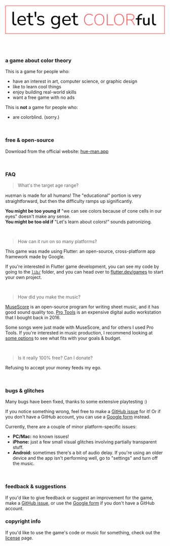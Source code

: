 ![let's get colorful!](.github/get-colorful.gif)

<br><br>

### a game about color theory

This is a game for people who:

- have an interest in art, computer science, or graphic design
- like to learn cool things
- enjoy building real-world skills
- want a free game with no ads

This is **not** a game for people who:

- are colorblind. (sorry.)

<br>

### free & open-source

Download from the official website: [hue-man.app](https://hue-man.app/)

<br>

### FAQ

> What's the target age range?

ʜᴜᴇman is made for all humans! The "educational" portion is very straightforward, but then the difficulty ramps up significantly.

**You might be too young if** "we can see colors because of cone cells in our eyes" doesn't make any sense.  
**You might be too old if** "Let's learn about colors!" sounds patronizing.

<br>

> How can it run on so many platforms?

This game was made using Flutter: an open-source, cross-platform app framework made by Google.

If you're interested in Flutter game development, you can see my code by going to the [`lib/`](lib/) folder, and you can head over to [flutter.dev/games](https://flutter.dev/games) to start your own project.

<br>

> How did you make the music?

[MuseScore](https://musescore.org/) is an open-source program for writing sheet music, and it has good sound quality too. [Pro Tools](https://www.avid.com/pro-tools) is an expensive digital audio workstation that I bought back in 2016.

Some songs were just made with MuseScore, and for others I used Pro Tools. If you're interested in music production, I recommend looking at [some options](https://www.google.com/search?q=digital+audio+workstation+options) to see what fits with your goals & budget.

<br>

> Is it really 100% free? Can I donate?

Refusing to accept your money feeds my ego.

<br>

### bugs & glitches

Many bugs have been fixed, thanks to some extensive playtesting :)

If you notice something wrong, feel free to make a [GitHub issue](https://github.com/nate-thegrate/hueman/issues/new?template=bug-report.md) for it! Or if you don't have a GitHub account, you can use a [Google form](https://docs.google.com/forms/d/e/1FAIpQLScZgqN19eIaV-MBxDuOAkcLfsZs7HHS_Wu_PCJVdTPBVC9Bkg/viewform) instead.

Currently, there are a couple of minor platform-specific issues:

- **PC/Mac:** no known issues!
- **iPhone:** just a few small visual glitches involving partially transparent stuff.
- **Android:** sometimes there's a bit of audio delay. If you're using an older device and the app isn't performing well, go to "settings" and turn off the music.

<br>

### feedback & suggestions

If you'd like to give feedback or suggest an improvement for the game, make a [GitHub issue](https://github.com/nate-thegrate/hueman/issues/new?template=anything.md), or use the [Google form](https://docs.google.com/forms/d/e/1FAIpQLScZgqN19eIaV-MBxDuOAkcLfsZs7HHS_Wu_PCJVdTPBVC9Bkg/viewform) if you don't have a GitHub account.

### copyright info

If you'd like to use the game's code or music for something, check out the [license](LICENSE.md) page.
